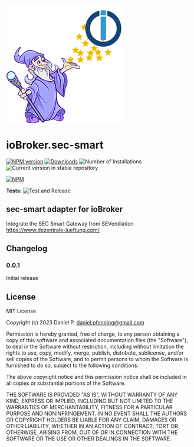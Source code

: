 ![Logo](admin/sec-smart.png)
# ioBroker.sec-smart

[![NPM version](https://img.shields.io/npm/v/iobroker.sec-smart.svg)](https://www.npmjs.com/package/iobroker.sec-smart)
[![Downloads](https://img.shields.io/npm/dm/iobroker.sec-smart.svg)](https://www.npmjs.com/package/iobroker.sec-smart)
![Number of Installations](https://iobroker.live/badges/sec-smart-installed.svg)
![Current version in stable repository](https://iobroker.live/badges/sec-smart-stable.svg)

[![NPM](https://nodei.co/npm/iobroker.sec-smart.png?downloads=true)](https://nodei.co/npm/iobroker.sec-smart/)

**Tests:** ![Test and Release](https://github.com/Dapfen/ioBroker.sec-smart/workflows/Test%20and%20Release/badge.svg)

## sec-smart adapter for ioBroker

Integrate the SEC Smart Gateway from SEVentilation https://www.dezentrale-lueftung.com/

## Changelog
<!--
	Placeholder for the next version (at the beginning of the line):
	### **WORK IN PROGRESS**
-->

### 0.0.1
Initial release

## License
MIT License

Copyright (c) 2023 Daniel P. <daniel.pfenning@gmail.com>

Permission is hereby granted, free of charge, to any person obtaining a copy
of this software and associated documentation files (the "Software"), to deal
in the Software without restriction, including without limitation the rights
to use, copy, modify, merge, publish, distribute, sublicense, and/or sell
copies of the Software, and to permit persons to whom the Software is
furnished to do so, subject to the following conditions:

The above copyright notice and this permission notice shall be included in all
copies or substantial portions of the Software.

THE SOFTWARE IS PROVIDED "AS IS", WITHOUT WARRANTY OF ANY KIND, EXPRESS OR
IMPLIED, INCLUDING BUT NOT LIMITED TO THE WARRANTIES OF MERCHANTABILITY,
FITNESS FOR A PARTICULAR PURPOSE AND NONINFRINGEMENT. IN NO EVENT SHALL THE
AUTHORS OR COPYRIGHT HOLDERS BE LIABLE FOR ANY CLAIM, DAMAGES OR OTHER
LIABILITY, WHETHER IN AN ACTION OF CONTRACT, TORT OR OTHERWISE, ARISING FROM,
OUT OF OR IN CONNECTION WITH THE SOFTWARE OR THE USE OR OTHER DEALINGS IN THE
SOFTWARE.
